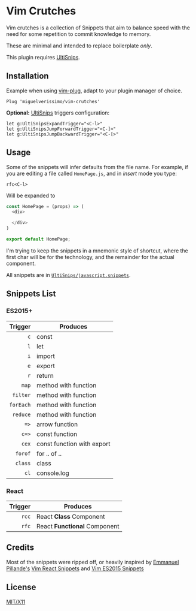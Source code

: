 # Vim Crutches

Vim crutches is a collection of Snippets that aim to balance speed with the need
for some repetition to commit knowledge to memory.

These are minimal and intended to replace boilerplate _only_.

This plugin requires [UltiSnips](https://github.com/SirVer/ultisnips).

## Installation

Example when using [vim-plug](https://github.com/junegunn/vim-plug), adapt to
your plugin manager of choice.

```vim
Plug 'miguelverissimo/vim-crutches'
```

**Optional:** [UltiSnips](https://github.com/SirVer/ultisnips) triggers
configuration:

```vim
let g:UltiSnipsExpandTrigger="<C-l>"
let g:UltiSnipsJumpForwardTrigger="<C-]>"
let g:UltiSnipsJumpBackwardTrigger="<C-[>"
```

## Usage

Some of the snippets will infer defaults from the file name. For example, if you are editing a file called `HomePage.js`, and in _insert_ mode you type:

```vim
rfc<C-l>
```

Will be expanded to
```javascript
const HomePage = (props) => (
  <div>

  </div>
)

export default HomePage;
```

I'm trying to keep the snippets in a mnemonic style of shortcut, where the first
char will be for the technology, and the remainder for the actual component.

All snippets are in [`UltiSnips/javascript.snippets`](UltiSnips/javascript.snippets).

## Snippets List

### ES2015+
| Trigger | Produces |
| ------: | -------- |
| `c` | const |
| `l` | let |
| `i` | import |
| `e` | export |
| `r` | return |
| `map` | method with function |
| `filter` | method with function |
| `forEach` | method with function |
| `reduce` | method with function |
| `=>` | arrow function |
| `c=>` | const function |
| `cex` | const function with export |
| `forof` | for .. of .. |
| `class` | class |
| `cl` | console.log |


### React

| Trigger | Produces |
| ------: | -------- |
| `rcc`   | React **Class** Component |
| `rfc`   | React **Functional** Component |

## Credits

Most of the snippets were ripped off, or heavily inspired by [Emmanuel
Pillande's](https://github.com/epilande) [Vim React Snippets](https://github.com/epilande/vim-react-snippets) and [Vim ES2015 Snippets](https://github.com/epilande/vim-es2015-snippets)

## License
[MIT/X11](https://en.wikipedia.org/wiki/MIT_License)
